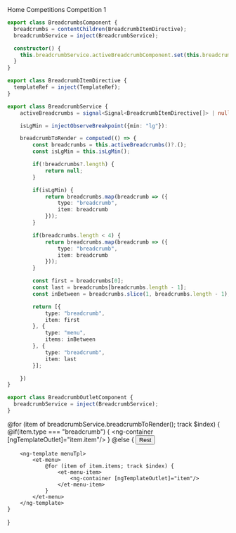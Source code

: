 <ng-template>
    <et-breadcrumbs>
        <a *etBreadcrumbItem> Home </a>
        <a *etBreadcrumbItem> Competitions </a>
        <span *etBreadcrumbItem> Competition 1 </span>
    </et-breadcrumbs>
</ng-template>

```ts
export class BreadcrumbsComponent {
  breadcrumbs = contentChildren(BreadcrumbItemDirective);
  breadcrumbService = inject(BreadcrumbService);

  constructor() {
    this.breadcrumbService.activeBreadcrumbComponent.set(this.breadcrumbs);
  }
}
```

```ts
export class BreadcrumbItemDirective {
  templateRef = inject(TemplateRef);
}
```

```ts
export class BreadcrumbService {
    activeBreadcrumbs = signal<Signal<BreadcrumbItemDirective[]> | null>(null);

    isLgMin = injectObserveBreakpoint({min: "lg"}):

    breadcrumbToRender = computed(() => {
        const breadcrumbs = this.activeBreadcrumbs()?.();
        const isLgMin = this.isLgMin();

        if(!breadcrumbs?.length) {
            return null;
        }

        if(isLgMin) {
            return breadcrumbs.map(breadcrumb => ({
                type: "breadcrumb",
                item: breadcrumb
            }));
        }

        if(breadcrumbs.length < 4) {
            return breadcrumbs.map(breadcrumb => ({
                type: "breadcrumb",
                item: breadcrumb
            }));
        }

        const first = breadcrumbs[0];
        const last = breadcrumbs[breadcrumbs.length - 1];
        const inBetween = breadcrumbs.slice(1, breadcrumbs.length - 1);

        return [{
            type: "breadcrumb",
            item: first
        }, {
            type: "menu",
            items: inBetween
        }, {
            type: "breadcrumb",
            item: last
        }];

    })
}
```

<et-breadcrumbs-outlet>

```ts
export class BreadcrumbOutletComponent {
  breadcrumbService = inject(BreadcrumbService);
}
```

@for (item of breadcrumbService.breadcrumbToRender(); track $index) {
@if(item.type === "breadcrumb") {
<ng-container [ngTemplateOutlet]="item.item"/>
} @else {
<button etMenuTrigger="menuTpl"> Rest </button>

        <ng-template menuTpl>
            <et-menu>
                @for (item of item.items; track $index) {
                    <et-menu-item>
                        <ng-container [ngTemplateOutlet]="item"/>
                    </et-menu-item>
                }
            </et-menu>
        </ng-template>
    }

}
